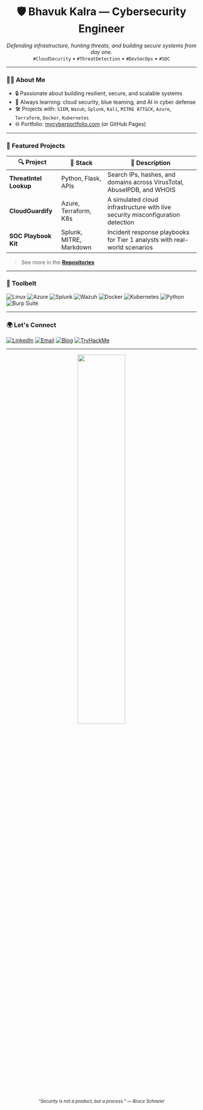 <h1 align="center">🛡️ Bhavuk Kalra — Cybersecurity Engineer</h1>

<p align="center">
  <em>Defending infrastructure, hunting threats, and building secure systems from day one.</em><br>
  <code>#CloudSecurity</code> • <code>#ThreatDetection</code> • <code>#DevSecOps</code> • <code>#SOC</code>
</p>

---

### 👨‍💻 About Me

- 🔒 Passionate about building resilient, secure, and scalable systems
- 🧠 Always learning: cloud security, blue teaming, and AI in cyber defense
- 🛠️ Projects with: `SIEM`, `Wazuh`, `Splunk`, `Kali`, `MITRE ATT&CK`, `Azure`, `Terraform`, `Docker`, `Kubernetes`
- 🌐 Portfolio: [mycyberportfolio.com](https://yourdomain.com) (or GitHub Pages)

---

### 📂 Featured Projects

| 🔍 Project | 🔧 Stack | 📎 Description |
|-----------|----------|----------------|
| **ThreatIntel Lookup** | Python, Flask, APIs | Search IPs, hashes, and domains across VirusTotal, AbuseIPDB, and WHOIS |
| **CloudGuardify** | Azure, Terraform, K8s | A simulated cloud infrastructure with live security misconfiguration detection |
| **SOC Playbook Kit** | Splunk, MITRE, Markdown | Incident response playbooks for Tier 1 analysts with real-world scenarios |

> See more in the **[Repositories](https://github.com/yourusername?tab=repositories)**

---

### 🧰 Toolbelt

![Linux](https://img.shields.io/badge/-Linux-informational?style=flat&logo=linux)
![Azure](https://img.shields.io/badge/-Azure-0078D4?style=flat&logo=Microsoft-Azure&logoColor=white)
![Splunk](https://img.shields.io/badge/-Splunk-black?style=flat&logo=splunk)
![Wazuh](https://img.shields.io/badge/-Wazuh-00599C?style=flat)
![Docker](https://img.shields.io/badge/-Docker-2496ED?style=flat&logo=docker&logoColor=white)
![Kubernetes](https://img.shields.io/badge/-Kubernetes-326CE5?style=flat&logo=kubernetes&logoColor=white)
![Python](https://img.shields.io/badge/-Python-3776AB?style=flat&logo=python&logoColor=white)
![Burp Suite](https://img.shields.io/badge/-BurpSuite-orange?style=flat)

---

### 🌍 Let's Connect

[![LinkedIn](https://img.shields.io/badge/-LinkedIn-blue?style=flat&logo=Linkedin&logoColor=white)](https://linkedin.com/in/yourprofile)
[![Email](https://img.shields.io/badge/-Email-grey?style=flat&logo=gmail)](mailto:your.email@domain.com)
[![Blog](https://img.shields.io/badge/-Blog-black?style=flat&logo=hashnode)](https://yourblog.com)
[![TryHackMe](https://img.shields.io/badge/-TryHackMe-red?style=flat&logo=tryhackme)](https://tryhackme.com/p/yourusername)

---

<p align="center">
  <img src="https://github-readme-stats.vercel.app/api?username=yourusername&show_icons=true&theme=dark&hide_title=true" width="50%" />
</p>

<p align="center">
  <sub><i>“Security is not a product, but a process.” — Bruce Schneier</i></sub>
</p>

<!---
bhavuk-kalra/bhavuk-kalra is a ✨ special ✨ repository because its `README.md` (this file) appears on your GitHub profile.
You can click the Preview link to take a look at your changes.
--->

